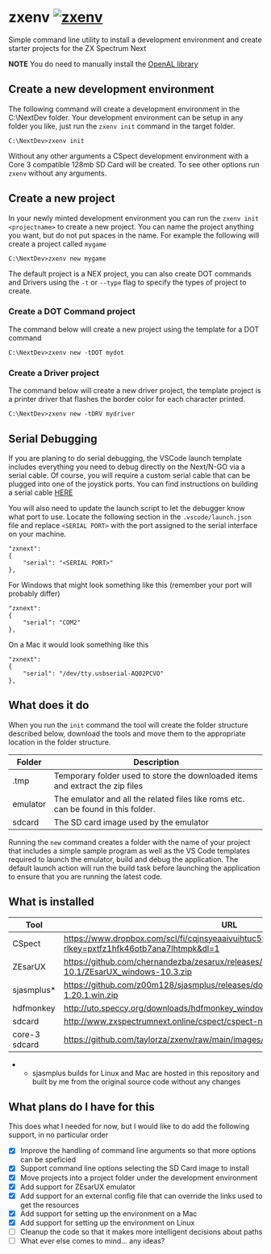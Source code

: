 # zxenv [![zxenv](https://github.com/taylorza/zxenv/actions/workflows/go.yml/badge.svg)](https://github.com/taylorza/zxenv/actions/workflows/go.yml)
Simple command line utility to install a development environment and create starter projects for the ZX Spectrum Next

**NOTE** You do need to manually install the [OpenAL library](https://www.openal.org/downloads/)

## Create a new development environment
The following command will create a development environment in the C:\NextDev folder.
Your development environment can be setup in any folder you like, just run the `zxenv init` command in the target folder.

```
C:\NextDev>zxenv init
```

Without any other arguments a CSpect development environment with a Core 3 compatible 128mb SD Card will be created. To see other options run `zxenv` without any arguments.

## Create a new project
In your newly minted development environment you can run the `zxenv init <projectname>` to create a new project.
You can name the project anything you want, but do not put spaces in the name. For example the following will create a project called `mygame`

```
C:\NextDev>zxenv new mygame
```

The default project is a NEX project, you can also create DOT commands and Drivers using the `-t` or `--type` flag to specify the types of project to create.

### Create a DOT Command project
The command below will create a new project using the template for a DOT command
```
C:\NextDev>zxenv new -tDOT mydot
```

### Create a Driver project
The command below will create a new driver project, the template project is a printer driver that flashes the border color for each character printed.
```
C:\NextDev>zxenv new -tDRV mydriver
```

## Serial Debugging
If you are planing to do serial debugging, the VSCode launch template includes everything you need to debug directly on the Next/N-GO via a serial cable. 
Of course, you will require a custom serial cable that can be plugged into one of the joystick ports. You can find instructions on building a serial cable [HERE](https://amaninhistechnoshed.com/a-man-in-his-technoshed/coding) 

You will also need to update the launch script to let the debugger know what port to use. Locate the following section in the `.vscode/launch.json` file and replace `<SERIAL PORT>` with the port assigned to the serial interface on your machine.

```
"zxnext": 
{
    "serial": "<SERIAL PORT>"
},
```

For Windows that might look something like this (remember your port will probably differ)

```
"zxnext": 
{
    "serial": "COM2"
},
```

On a Mac it would look something like this

```
"zxnext": 
{
    "serial": "/dev/tty.usbserial-AQ02PCVO"
},
```

## What does it do
When you run the `init` command the tool will create the folder structure described below, download the tools and move them to the appropriate location in the folder structure.

|Folder      |Description                                                                  |
|------------|-----------------------------------------------------------------------------|
|.tmp        |Temporary folder used to store the downloaded items and extract the zip files|
|emulator    |The emulator and all the related files like roms etc. can be found in this folder.|
|sdcard      |The SD card image used by the emulator|

Running the `new` command creates a folder with the name of your project that includes a simple sample program as well as the VS Code templates required to launch the emulator, build and debug the application. The default launch action will run the build task before launching the application to ensure that you are running the latest code. 

## What is installed
|Tool        |URL|
|------------|-----------------------------------------------------------------------------|
|CSpect      |https://www.dropbox.com/scl/fi/cqjnsyeaaivuihtuc59gc/CSpect2_19_5_0.zip?rlkey=pxtfz1hfk46otb7ana7lhtmpk&dl=1|
|ZEsarUX     |https://github.com/chernandezba/zesarux/releases/download/ZEsarUX-10.1/ZEsarUX_windows-10.3.zip|
|sjasmplus*  |https://github.com/z00m128/sjasmplus/releases/download/v1.20.1/sjasmplus-1.20.1.win.zip|
|hdfmonkey   |http://uto.speccy.org/downloads/hdfmonkey_windows.zip|
|sdcard      |http://www.zxspectrumnext.online/cspect/cspect-next-<SIZE>.zip|
|core-3 sdcard|https://github.com/taylorza/zxenv/raw/main/images/tbblue_core_3_02_00_os_2_08.zip|

* - sjasmplus builds for Linux and Mac are hosted in this repository and built by me from the original source code without any changes

## What plans do I have for this
This does what I needed for now, but I would like to do add the following support, in no particular order

- [x] Improve the handling of command line arguments so that more options can be speficied
- [x] Support command line options selecting the SD Card image to install
- [x] Move projects into a project folder under the development environment
- [x] Add support for ZEsarUX emulator
- [x] Add support for an external config file that can override the links used to get the resources
- [x] Add support for setting up the environment on a Mac 
- [x] Add support for setting up the environment on Linux
- [ ] Cleanup the code so that it makes more intelligent decisions about paths
- [ ] What ever else comes to mind... any ideas?
